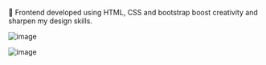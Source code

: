 🎨 Frontend developed using HTML, CSS and bootstrap boost creativity and sharpen my design skills.

![image](https://github.com/user-attachments/assets/1556b0c2-acaf-4940-b5c0-625ce6a36a3a)

![image](https://github.com/user-attachments/assets/e7c4a588-6ce9-4956-b646-edd2667b5760)
